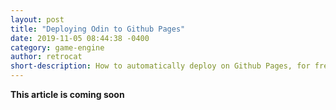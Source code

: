 ```yaml
---
layout: post
title: "Deploying Odin to Github Pages"
date: 2019-11-05 08:44:38 -0400
category: game-engine
author: retrocat
short-description: How to automatically deploy on Github Pages, for free!
---
```


**This article is coming soon**


